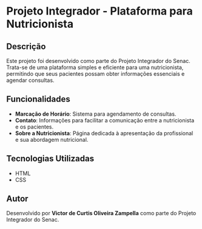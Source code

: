 # Projeto Integrador - Plataforma para Nutricionista

## Descrição
Este projeto foi desenvolvido como parte do Projeto Integrador do Senac. Trata-se de uma plataforma simples e eficiente para uma nutricionista, permitindo que seus pacientes possam obter informações essenciais e agendar consultas.

## Funcionalidades
- **Marcação de Horário**: Sistema para agendamento de consultas.
- **Contato**: Informações para facilitar a comunicação entre a nutricionista e os pacientes.
- **Sobre a Nutricionista**: Página dedicada à apresentação da profissional e sua abordagem nutricional.

## Tecnologias Utilizadas
- HTML
- CSS


## Autor
Desenvolvido por **Victor de Curtis Oliveira Zampella** como parte do Projeto Integrador do Senac.



